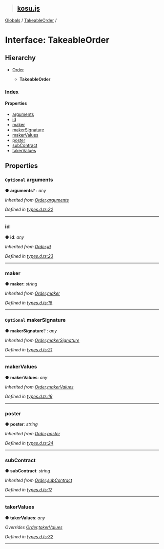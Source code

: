 > ## [kosu.js](../README.md)

[Globals](../globals.md) / [TakeableOrder](takeableorder.md) /

# Interface: TakeableOrder

## Hierarchy

* [Order](order.md)

  * **TakeableOrder**

### Index

#### Properties

* [arguments](takeableorder.md#optional-arguments)
* [id](takeableorder.md#id)
* [maker](takeableorder.md#maker)
* [makerSignature](takeableorder.md#optional-makersignature)
* [makerValues](takeableorder.md#makervalues)
* [poster](takeableorder.md#poster)
* [subContract](takeableorder.md#subcontract)
* [takerValues](takeableorder.md#takervalues)

## Properties

### `Optional` arguments

● **arguments**? : *any*

*Inherited from [Order](order.md).[arguments](order.md#optional-arguments)*

*Defined in [types.d.ts:22](url)*

___

###  id

● **id**: *any*

*Inherited from [Order](order.md).[id](order.md#id)*

*Defined in [types.d.ts:23](url)*

___

###  maker

● **maker**: *string*

*Inherited from [Order](order.md).[maker](order.md#maker)*

*Defined in [types.d.ts:18](url)*

___

### `Optional` makerSignature

● **makerSignature**? : *any*

*Inherited from [Order](order.md).[makerSignature](order.md#optional-makersignature)*

*Defined in [types.d.ts:21](url)*

___

###  makerValues

● **makerValues**: *any*

*Inherited from [Order](order.md).[makerValues](order.md#makervalues)*

*Defined in [types.d.ts:19](url)*

___

###  poster

● **poster**: *string*

*Inherited from [Order](order.md).[poster](order.md#poster)*

*Defined in [types.d.ts:24](url)*

___

###  subContract

● **subContract**: *string*

*Inherited from [Order](order.md).[subContract](order.md#subcontract)*

*Defined in [types.d.ts:17](url)*

___

###  takerValues

● **takerValues**: *any*

*Overrides [Order](order.md).[takerValues](order.md#optional-takervalues)*

*Defined in [types.d.ts:32](url)*

___